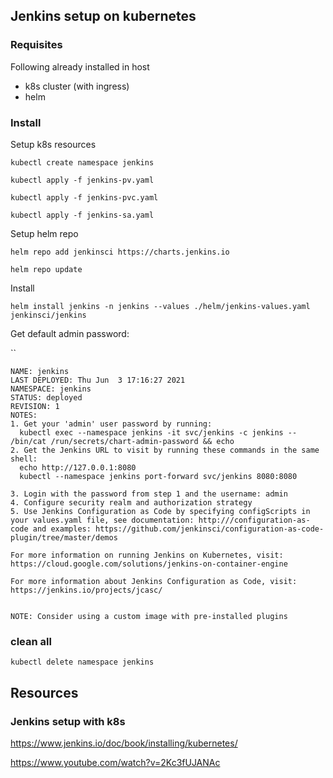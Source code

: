 ## Jenkins setup on kubernetes

### Requisites

Following already installed in host
- k8s cluster (with ingress)
- helm

### Install

Setup k8s resources

`kubectl create namespace jenkins`

`kubectl apply -f jenkins-pv.yaml`

`kubectl apply -f jenkins-pvc.yaml`

`kubectl apply -f jenkins-sa.yaml`

Setup helm repo

`helm repo add jenkinsci https://charts.jenkins.io`

`helm repo update`

Install

`helm install jenkins -n jenkins --values ./helm/jenkins-values.yaml jenkinsci/jenkins`

Get default admin password:

``
```
NAME: jenkins
LAST DEPLOYED: Thu Jun  3 17:16:27 2021
NAMESPACE: jenkins
STATUS: deployed
REVISION: 1
NOTES:
1. Get your 'admin' user password by running:
  kubectl exec --namespace jenkins -it svc/jenkins -c jenkins -- /bin/cat /run/secrets/chart-admin-password && echo
2. Get the Jenkins URL to visit by running these commands in the same shell:
  echo http://127.0.0.1:8080
  kubectl --namespace jenkins port-forward svc/jenkins 8080:8080

3. Login with the password from step 1 and the username: admin
4. Configure security realm and authorization strategy
5. Use Jenkins Configuration as Code by specifying configScripts in your values.yaml file, see documentation: http:///configuration-as-code and examples: https://github.com/jenkinsci/configuration-as-code-plugin/tree/master/demos

For more information on running Jenkins on Kubernetes, visit:
https://cloud.google.com/solutions/jenkins-on-container-engine

For more information about Jenkins Configuration as Code, visit:
https://jenkins.io/projects/jcasc/


NOTE: Consider using a custom image with pre-installed plugins
```


### clean all
```
kubectl delete namespace jenkins
```

## Resources

### Jenkins setup with k8s

https://www.jenkins.io/doc/book/installing/kubernetes/

https://www.youtube.com/watch?v=2Kc3fUJANAc
